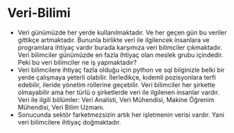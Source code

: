 # Veri-Bilimi

  * Veri günümüzde her yerde kullanılmaktadır. Ve her geçen gün bu veriler gittikçe artmaktadır. Bununla birlikte veri ile ilgilencek insanlara ve programlara ihtiyaç vardır burada karşımıza veri bilimciler çıkmaktadır. Veri bilimciler günümüzde en fazla ihtiyaç olan meslek grubu içindedir. Peki bu veri bilimciler ne iş yapmaktadır?
  * Veri bilimcilere ihtiyaç fazla olduğu için python ve sql bilginizle belki bir yerde çalışmaya yeterli olabilir. İlerledikçe, kıdemli pozisyonlara terfi edebilir, ileride yönetim rollerine geçebilir. Veri bilimciler her şirkette olmayabilir ama her türlü o şirketlerde veri ile ilgilenen insanlar vardır. Veri ile ilgili bölümler: Veri Analisti, Veri Mühendisi, Makine Öğrenim Mühendisi, Veri Bilim Uzmanı.
  * Sonucunda sektör farketmezsizin artık her işletmenin verisi vardır. Yani veri bilimcilere ihtiyaç doğmaktadır.
